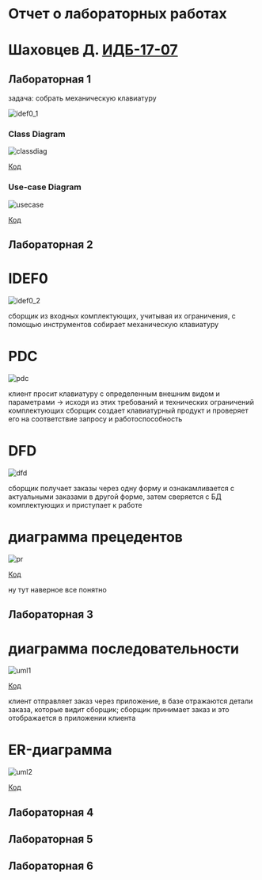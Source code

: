 # Отчет о лабораторных работах
#  Шаховцев Д. [ИДБ-17-07](https://github.com/stankin/design-part-1/wiki/list-idb-17-07)

## Лабораторная 1

задача: собрать механическую клавиатуру

![idef0_1](https://github.com/ayyansea/ayyansea.github.io/blob/main/laba1/01_A0.png)

### Class Diagram

![classdiag](https://github.com/ayyansea/ayyansea.github.io/blob/main/laba1/table.png)

[Код](https://github.com/ayyansea/ayyansea.github.io/blob/main/laba1/uml.txt)

### Use-case Diagram

![usecase](https://github.com/ayyansea/ayyansea.github.io/blob/main/laba1/usecasepic.png)

[Код](https://github.com/ayyansea/ayyansea.github.io/blob/main/laba1/usecase.txt)

## Лабораторная 2

# IDEF0 

![idef0_2](https://github.com/ayyansea/ayyansea.github.io/blob/main/laba2/IDEF.png)

сборщик из входных комплектующих, учитывая их ограничения, c помощью инструментов собирает механическую клавиатуру

# PDC

![pdc](https://github.com/ayyansea/ayyansea.github.io/blob/main/laba2/PDC.png)

клиент просит клавиатуру c определенным внешним видом и параметрами -> исходя из этих требований и технических ограничений комплектующих сборщик создает клавиатурный продукт и проверяет его на соответствие запросу и работоспособность

# DFD

![dfd](https://github.com/ayyansea/ayyansea.github.io/blob/main/laba2/формы.png)

сборщик получает заказы через одну форму и ознакамливается с актуальными заказами в другой форме, затем сверяется с БД комплектующих и приступает к работе

# диаграмма прецедентов

![pr](https://github.com/ayyansea/ayyansea.github.io/blob/main/laba2/pic.png)

[Код](https://github.com/ayyansea/ayyansea.github.io/blob/main/laba2/prcode.txt)

ну тут наверное все понятно

## Лабораторная 3

# диаграмма последовательности

![uml1](https://github.com/ayyansea/ayyansea.github.io/blob/main/laba3/uml.png)

[Код](https://github.com/ayyansea/ayyansea.github.io/blob/main/laba3/code.txt)

клиент отправляет заказ через приложение, в базе отражаются детали заказа, которые видит сборщик; сборщик принимает заказ и это отображается в приложении клиента

# ER-диаграмма

![uml2](https://github.com/ayyansea/ayyansea.github.io/blob/main/laba3/uml2.png)

[Код](https://github.com/ayyansea/ayyansea.github.io/blob/main/laba3/code2.txt)

## Лабораторная 4

## Лабораторная 5

## Лабораторная 6
